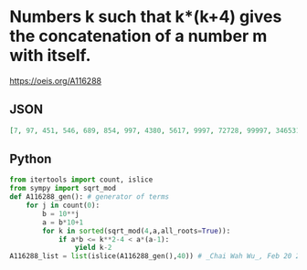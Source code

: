 # Numbers k such that k\*\(k\+4\) gives the concatenation of a number m with itself\.
https://oeis.org/A116288
## JSON
```JSON
[7, 97, 451, 546, 689, 854, 997, 4380, 5617, 9997, 72728, 99997, 346531, 653466, 999997, 9090906, 9999997, 94117644, 99999997, 334665331, 336032385, 378253326, 390977440, 439928489, 483516484, 516483513, 560071508]
```
## Python
```Python
from itertools import count, islice
from sympy import sqrt_mod
def A116288_gen(): # generator of terms
    for j in count(0):
        b = 10**j
        a = b*10+1
        for k in sorted(sqrt_mod(4,a,all_roots=True)):
            if a*b <= k**2-4 < a*(a-1):
                yield k-2
A116288_list = list(islice(A116288_gen(),40)) # _Chai Wah Wu_, Feb 20 2024
```
